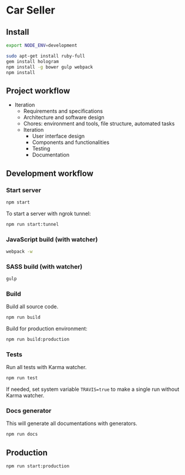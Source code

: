 # Car Seller

## Install

```bash
export NODE_ENV=development
```

```bash
sudo apt-get install ruby-full
gem install hologram
npm install -g bower gulp webpack
npm install
```

## Project workflow

- Iteration
  - Requirements and specifications
  - Architecture and software design
  - Chores: environment and tools, file structure, automated tasks
  - Iteration
    - User interface design
    - Components and functionalities
    - Testing
    - Documentation

## Development workflow

### Start server

```bash
npm start
```

To start a server with ngrok tunnel:

```bash
npm run start:tunnel
```

### JavaScript build (with watcher)

```bash
webpack -w
```

### SASS build (with watcher)

```bash
gulp
```

### Build

Build all source code.

```bash
npm run build
```

Build for production environment:

```bash
npm run build:production
```

### Tests

Run all tests with Karma watcher.

```bash
npm run test
```

If needed, set system variable `TRAVIS=true` to make a single run without Karma watcher.

### Docs generator

This will generate all documentations with generators.

```bash
npm run docs
```

## Production

```bash
npm run start:production
```
